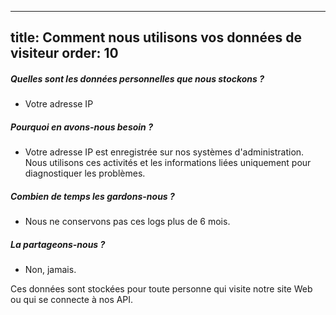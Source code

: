 ***

title: Comment nous utilisons vos données de visiteur
order: 10
---------

##### Quelles sont les données personnelles que nous stockons ?

*   Votre adresse IP

##### Pourquoi en avons-nous besoin ?

*   Votre adresse IP est enregistrée sur nos systèmes d'administration. Nous utilisons ces activités et les informations liées uniquement pour diagnostiquer les problèmes.

##### Combien de temps les gardons-nous ?

*   Nous ne conservons pas ces logs plus de 6 mois.

##### La partageons-nous ?

*   Non, jamais.

<Note>
Ces données sont stockées pour toute personne qui visite notre site Web ou qui se connecte à nos API.
</Note>
